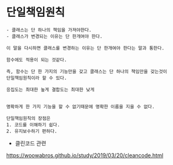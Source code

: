# 단일책임원칙

```
- 클래스는 단 하나의 책임을 가져야한다.
- 클래스가 변경되는 이유는 단 한개여야 한다.

이 말을 다시하면 클래스를 변경하는 이유는 단 한개여야 한다는 말과 통한다.	

함수에도 적용이 되는 것같다.

즉, 함수는 단 한 가지의 기능만을 갖고 클래스는 단 하나의 책임만을 갖는것이
단일책임원칙이라 할 수 있다.

응집도는 최대한 높게 결합도는 최대한 낮게	


명확하게 한 가지 기능을 할 수 없기때문에 명확한 이름을 지을 수 없다.

단일책임원칙의 장점은
1. 코드를 이해하기 쉽다.
2. 유지보수하기 편하다.
```

- 클린코드 관련

https://woowabros.github.io/study/2019/03/20/cleancode.html

